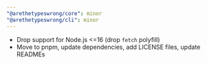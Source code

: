 ```yaml
---
"@arethetypeswrong/core": minor
"@arethetypeswrong/cli": minor
---
```


- Drop support for Node.js <=16 (drop `fetch` polyfill)
- Move to pnpm, update dependencies, add LICENSE files, update READMEs
